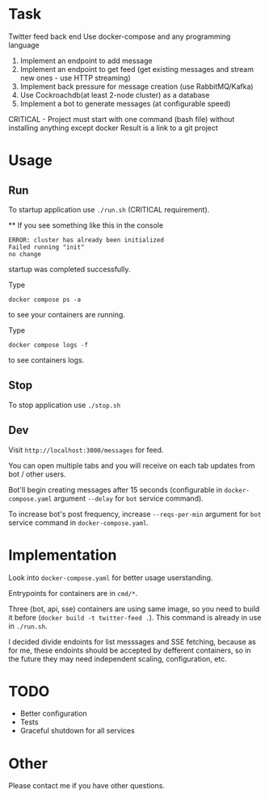 # Task

Twitter feed back end
Use docker-compose and any programming language

1. Implement an endpoint to add message
2. Implement an endpoint to get feed (get existing messages and stream new ones - use HTTP streaming)
3. Implement back pressure for message creation (use RabbitMQ/Kafka)
4. Use Cockroachdb(at least 2-node cluster) as a database
5. Implement a bot to generate messages (at configurable speed)

CRITICAL - Project must start with one command (bash file) without installing anything except docker
Result is a link to a git project

# Usage

## Run

To startup application use `./run.sh` (CRITICAL requirement).

** If you see something like this in the console
```
ERROR: cluster has already been initialized
Failed running "init"
no change
```
startup was completed successfully.

Type 

```
docker compose ps -a
```
to see your containers are running.

Type 

```
docker compose logs -f
```
to see containers logs.

## Stop

To stop application use `./stop.sh`

## Dev

Visit `http://localhost:3000/messages` for feed.

You can open multiple tabs and you will receive on each tab updates from bot / other users.

Bot'll begin creating messages after 15 seconds (configurable in `docker-compose.yaml` argument `--delay` for `bot` service command).

To increase bot's post frequency, increase `--reqs-per-min` argument for `bot` service command in `docker-compose.yaml`.

# Implementation

Look into `docker-compose.yaml` for better usage userstanding. 

Entrypoints for containers are in `cmd/*`.

Three (bot, api, sse) containers are using same image, so you need to build it before (`docker build -t twitter-feed .`). This command is already in use in `./run.sh`.

I decided divide endoints for list messsages and SSE fetching, because as for me, these endoints should be accepted by defferent containers, so in the future they may need independent scaling, configuration, etc. 



# TODO

- Better configuration
- Tests
- Graceful shutdown for all services

# Other
Please contact me if you have other questions.
